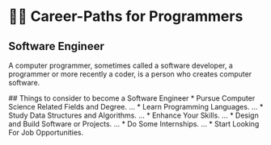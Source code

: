 # 👨‍💻 Career-Paths for Programmers
## Software Engineer
<p>A computer programmer, sometimes called a software developer,
  a programmer or more recently a coder, is a person who creates computer software.
</p>
## Things to consider to become a Software Engineer
* Pursue Computer Science Related Fields and Degree. ...
* Learn Programming Languages. ...
* Study Data Structures and Algorithms. ...
* Enhance Your Skills. ...
* Design and Build Software or Projects. ...
* Do Some Internships. ...
* Start Looking For Job Opportunities.
